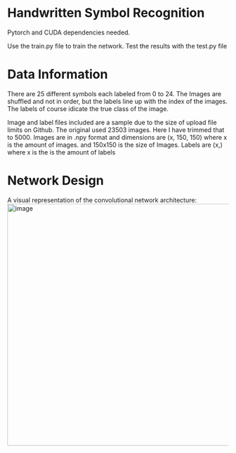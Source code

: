 # Handwritten Symbol Recognition

Pytorch and CUDA dependencies needed.

Use the train.py file to train the network.
Test the results with the test.py file


# Data Information
There are 25 different symbols each labeled from 0 to 24. The Images are shuffled and not in order, but the labels line up with the index of the images. The labels of course idicate the true class of the image.

Image and label files included are a sample due to the size of upload file limits on Github. The original used 23503 images. Here I have trimmed that to 5000.
Images are in .npy format and dimensions are (x, 150, 150) where x is the amount of images. and 150x150 is the size of Images.
Labels are (x,) where x is the is the amount of labels

# Network Design
A visual representation of the convolutional network architecture:
<img width="551" alt="image" src="https://user-images.githubusercontent.com/89211293/163593353-689308ca-0e41-4df2-8ac4-f2a20a2a6acb.png">

